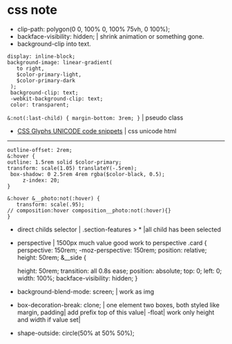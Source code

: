 # css note

- clip-path: polygon(0 0, 100% 0, 100% 75vh, 0 100%);
- backface-visibility: hidden; | shrink animation or something gone.
- background-clip into text.

```
display: inline-block;
background-image: linear-gradient(
   to right,
   $color-primary-light,
   $color-primary-dark
 );
 background-clip: text;
 -webkit-background-clip: text;
 color: transparent;
```

`&:not(:last-child) { margin-bottom: 3rem; }` | pseudo class
 - [CSS Glyphs UNICODE code snippets](https://css-tricks.com/snippets/html/glyphs/) | css unicode html
 ---
 ```
 outline-offset: 2rem; 
 &:hover {
 outline: 1.5rem solid $color-primary;
 transform: scale(1.05) translateY(-.5rem);
  box-shadow: 0 2.5rem 4rem rgba($color-black, 0.5);
      z-index: 20;
 } 
 
 &:hover &__photo:not(:hover) {
 	transform: scale(.95);
 // composition:hover composition__photo:not(:hover){}
 }
 ```
 - direct childs selector | .section-features > * |all child has been selected
 - perspective | 1500px much value good work to perspective
  .card {
  perspective: 150rem;
  -moz-perspective: 150rem;
  position: relative;
  height: 50rem;
   &__side {
   
   height: 50rem;
    transition: all 0.8s ease;
    position: absolute;
    top: 0;
    left: 0;
    width: 100%;
    backface-visibility: hidden;
   }
 - background-blend-mode: screen; | work as img
 - box-decoration-break: clone; | one element two boxes, both styled like margin, padding| add prefix top of this value|
-float| work only height and width if value set| 
- shape-outside: circle(50% at 50% 50%);  
